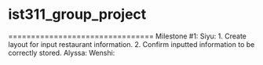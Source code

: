 # ist311_group_project
================================
Milestone #1:
Siyu:
    1. Create layout for input restaurant information.
    2. Confirm inputted information to be correctly stored.
Alyssa:
Wenshi:
